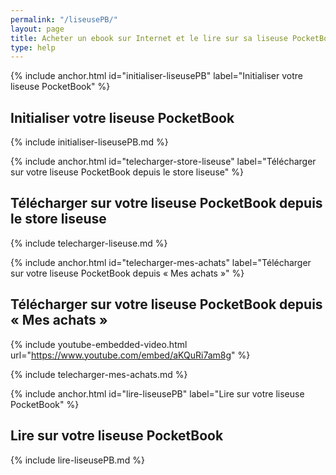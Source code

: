 ```yaml
---
permalink: "/liseusePB/"
layout: page
title: Acheter un ebook sur Internet et le lire sur sa liseuse PocketBook
type: help
---
```


{% include anchor.html id="initialiser-liseusePB" label="Initialiser votre liseuse PocketBook" %}

## Initialiser votre liseuse PocketBook

{% include initialiser-liseusePB.md %}

{% include anchor.html id="telecharger-store-liseuse" label="Télécharger sur votre liseuse PocketBook depuis le store liseuse" %}

## Télécharger sur votre liseuse PocketBook depuis le store liseuse

{% include telecharger-liseuse.md %}

{% include anchor.html id="telecharger-mes-achats" label="Télécharger sur votre liseuse PocketBook depuis « Mes achats »" %}

## Télécharger sur votre liseuse PocketBook depuis « Mes achats »

{% include youtube-embedded-video.html url="https://www.youtube.com/embed/aKQuRi7am8g" %}

{% include telecharger-mes-achats.md %}

{% include anchor.html id="lire-liseusePB" label="Lire sur votre liseuse PocketBook" %}

## Lire sur votre liseuse PocketBook

{% include lire-liseusePB.md %}
